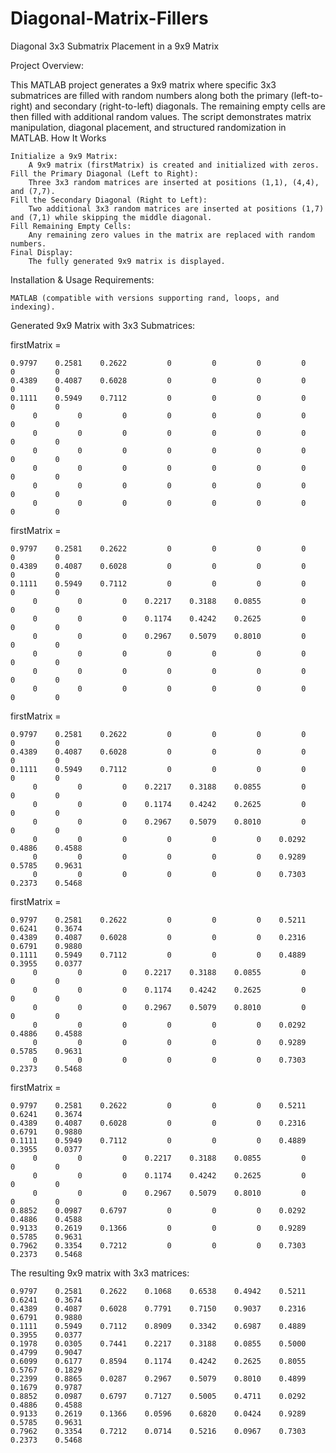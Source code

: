 # Diagonal-Matrix-Fillers
Diagonal 3x3 Submatrix Placement in a 9x9 Matrix

Project Overview:

This MATLAB project generates a 9x9 matrix where specific 3x3 submatrices are filled with random numbers along both the primary (left-to-right) and secondary (right-to-left) diagonals. The remaining empty cells are then filled with additional random values. The script demonstrates matrix manipulation, diagonal placement, and structured randomization in MATLAB.
How It Works

    Initialize a 9x9 Matrix:
        A 9x9 matrix (firstMatrix) is created and initialized with zeros.
    Fill the Primary Diagonal (Left to Right):
        Three 3x3 random matrices are inserted at positions (1,1), (4,4), and (7,7).
    Fill the Secondary Diagonal (Right to Left):
        Two additional 3x3 random matrices are inserted at positions (1,7) and (7,1) while skipping the middle diagonal.
    Fill Remaining Empty Cells:
        Any remaining zero values in the matrix are replaced with random numbers.
    Final Display:
        The fully generated 9x9 matrix is displayed.

Installation & Usage
Requirements:

    MATLAB (compatible with versions supporting rand, loops, and indexing).
Generated 9x9 Matrix with 3x3 Submatrices:

firstMatrix =

    0.9797    0.2581    0.2622         0         0         0         0         0         0
    0.4389    0.4087    0.6028         0         0         0         0         0         0
    0.1111    0.5949    0.7112         0         0         0         0         0         0
         0         0         0         0         0         0         0         0         0
         0         0         0         0         0         0         0         0         0
         0         0         0         0         0         0         0         0         0
         0         0         0         0         0         0         0         0         0
         0         0         0         0         0         0         0         0         0
         0         0         0         0         0         0         0         0         0


firstMatrix =

    0.9797    0.2581    0.2622         0         0         0         0         0         0
    0.4389    0.4087    0.6028         0         0         0         0         0         0
    0.1111    0.5949    0.7112         0         0         0         0         0         0
         0         0         0    0.2217    0.3188    0.0855         0         0         0
         0         0         0    0.1174    0.4242    0.2625         0         0         0
         0         0         0    0.2967    0.5079    0.8010         0         0         0
         0         0         0         0         0         0         0         0         0
         0         0         0         0         0         0         0         0         0
         0         0         0         0         0         0         0         0         0


firstMatrix =

    0.9797    0.2581    0.2622         0         0         0         0         0         0
    0.4389    0.4087    0.6028         0         0         0         0         0         0
    0.1111    0.5949    0.7112         0         0         0         0         0         0
         0         0         0    0.2217    0.3188    0.0855         0         0         0
         0         0         0    0.1174    0.4242    0.2625         0         0         0
         0         0         0    0.2967    0.5079    0.8010         0         0         0
         0         0         0         0         0         0    0.0292    0.4886    0.4588
         0         0         0         0         0         0    0.9289    0.5785    0.9631
         0         0         0         0         0         0    0.7303    0.2373    0.5468


firstMatrix =

    0.9797    0.2581    0.2622         0         0         0    0.5211    0.6241    0.3674
    0.4389    0.4087    0.6028         0         0         0    0.2316    0.6791    0.9880
    0.1111    0.5949    0.7112         0         0         0    0.4889    0.3955    0.0377
         0         0         0    0.2217    0.3188    0.0855         0         0         0
         0         0         0    0.1174    0.4242    0.2625         0         0         0
         0         0         0    0.2967    0.5079    0.8010         0         0         0
         0         0         0         0         0         0    0.0292    0.4886    0.4588
         0         0         0         0         0         0    0.9289    0.5785    0.9631
         0         0         0         0         0         0    0.7303    0.2373    0.5468


firstMatrix =

    0.9797    0.2581    0.2622         0         0         0    0.5211    0.6241    0.3674
    0.4389    0.4087    0.6028         0         0         0    0.2316    0.6791    0.9880
    0.1111    0.5949    0.7112         0         0         0    0.4889    0.3955    0.0377
         0         0         0    0.2217    0.3188    0.0855         0         0         0
         0         0         0    0.1174    0.4242    0.2625         0         0         0
         0         0         0    0.2967    0.5079    0.8010         0         0         0
    0.8852    0.0987    0.6797         0         0         0    0.0292    0.4886    0.4588
    0.9133    0.2619    0.1366         0         0         0    0.9289    0.5785    0.9631
    0.7962    0.3354    0.7212         0         0         0    0.7303    0.2373    0.5468

The resulting 9x9 matrix with 3x3 matrices:

    0.9797    0.2581    0.2622    0.1068    0.6538    0.4942    0.5211    0.6241    0.3674
    0.4389    0.4087    0.6028    0.7791    0.7150    0.9037    0.2316    0.6791    0.9880
    0.1111    0.5949    0.7112    0.8909    0.3342    0.6987    0.4889    0.3955    0.0377
    0.1978    0.0305    0.7441    0.2217    0.3188    0.0855    0.5000    0.4799    0.9047
    0.6099    0.6177    0.8594    0.1174    0.4242    0.2625    0.8055    0.5767    0.1829
    0.2399    0.8865    0.0287    0.2967    0.5079    0.8010    0.4899    0.1679    0.9787
    0.8852    0.0987    0.6797    0.7127    0.5005    0.4711    0.0292    0.4886    0.4588
    0.9133    0.2619    0.1366    0.0596    0.6820    0.0424    0.9289    0.5785    0.9631
    0.7962    0.3354    0.7212    0.0714    0.5216    0.0967    0.7303    0.2373    0.5468



